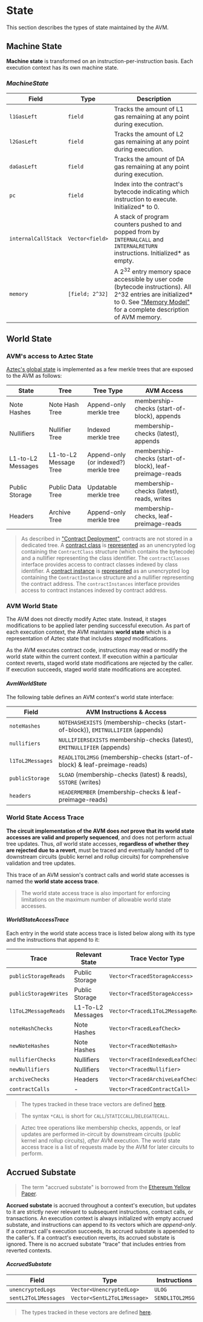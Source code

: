 # State

This section describes the types of state maintained by the AVM.

## Machine State

**Machine state** is transformed on an instruction-per-instruction basis. Each execution context has its own machine state.

### _MachineState_

| Field                 | Type            | Description |
| ---                   | ---             | ---         |
| `l1GasLeft`           | `field`         | Tracks the amount of L1 gas remaining at any point during execution. |
| `l2GasLeft`           | `field`         | Tracks the amount of L2 gas remaining at any point during execution. |
| `daGasLeft`           | `field`         | Tracks the amount of DA gas remaining at any point during execution. |
| `pc`                  | `field`         | Index into the contract's bytecode indicating which instruction to execute. Initialized\* to 0. |
| `internalCallStack`   | `Vector<field>` | A stack of program counters pushed to and popped from by `INTERNALCALL` and `INTERNALRETURN` instructions. Initialized\* as empty. |
| `memory`              | `[field; 2^32]` | A $2^{32}$ entry memory space accessible by user code (bytecode instructions). All 2^32 entries are initialized\* to 0. See ["Memory Model"](./memory-model) for a complete description of AVM memory. |

## World State

### AVM's access to Aztec State
[Aztec's global state](../state) is implemented as a few merkle trees that are exposed to the AVM as follows:

| State             | Tree                  | Tree Type                             | AVM Access                                              |
| ---               | ---                   | ---                                   | ---                                                     |
| Note Hashes       | Note Hash Tree        | Append-only merkle tree               | membership-checks (start-of-block), appends             |
| Nullifiers        | Nullifier Tree        | Indexed merkle tree                   | membership-checks (latest), appends                     |
| L1-to-L2 Messages | L1-to-L2 Message Tree | Append-only (or indexed?) merkle tree | membership-checks (start-of-block), leaf-preimage-reads |
| Public Storage    | Public Data Tree      | Updatable merkle tree                 | membership-checks (latest), reads, writes       		  |
| Headers           | Archive Tree          | Append-only merkle tree               | membership-checks, leaf-preimage-reads                  |

> As described in ["Contract Deployment"](../contract-deployment), contracts are not stored in a dedicated tree. A [contract class](../contract-deployment/classes) is [represented](../contract-deployment/classes#registration) as an unencrypted log containing the `ContractClass` structure (which contains the bytecode) and a nullifier representing the class identifier. The `contractClasses` interface provides access to contract classes indexed by class identifier. A [contract instance](../contract-deployment/instances) is [represented](../contract-deployment/classes#registration) as an unencrypted log containing the `ContractInstance` structure and a nullifier representing the contract address. The `contractInstances` interface provides access to contract instances indexed by contract address.

### AVM World State

The AVM does not directly modify Aztec state. Instead, it stages modifications to be applied later pending successful execution. As part of each execution context, the AVM maintains **world state** which is a representation of Aztec state that includes _staged_ modifications.

As the AVM executes contract code, instructions may read or modify the world state within the current context. If execution within a particular context reverts, staged world state modifications are rejected by the caller. If execution succeeds, staged world state modifications are accepted.

#### _AvmWorldState_

The following table defines an AVM context's world state interface:

| Field            | AVM Instructions & Access                                                        |
| ---              | ---                                                                              |
| `noteHashes`     | `NOTEHASHEXISTS` (membership-checks (start-of-block)), `EMITNULLIFIER` (appends) |
| `nullifiers`     | `NULLIFIERSEXISTS` membership-checks (latest), `EMITNULLIFIER` (appends)         |
| `l1ToL2Messages` | `READL1TOL2MSG` (membership-checks (start-of-block) & leaf-preimage-reads)       |
| `publicStorage`  | `SLOAD` (membership-checks (latest) & reads), `SSTORE` (writes)                  |
| `headers`        | `HEADERMEMBER` (membership-checks & leaf-preimage-reads)                         |

### World State Access Trace

**The circuit implementation of the AVM does _not_ prove that its world state accesses are valid and properly sequenced**, and does not perform actual tree updates. Thus, _all_ world state accesses, **regardless of whether they are rejected due to a revert**, must be traced and eventually handed off to downstream circuits (public kernel and rollup circuits) for comprehensive validation and tree updates.

This trace of an AVM session's contract calls and world state accesses is named the **world state access trace**.

> The world state access trace is also important for enforcing limitations on the maximum number of allowable world state accesses.

#### _WorldStateAccessTrace_

Each entry in the world state access trace is listed below along with its type and the instructions that append to it:

| Trace                 | Relevant State    | Trace Vector Type                  | Instructions         |
| ---                   | ---               | ---                                | ---                  |
| `publicStorageReads`  | Public Storage    | `Vector<TracedStorageAccess>`      | `SLOAD`              |
| `publicStorageWrites` | Public Storage    | `Vector<TracedStorageAccess>`      | `SSTORE`             |
| `l1ToL2MessageReads`  | L1-To-L2 Messages | `Vector<TracedL1ToL2MessageRead>`  | `READL1TOL2MSG`      |
| `noteHashChecks`      | Note Hashes       | `Vector<TracedLeafCheck>`          | `NOTEHASHEXISTS`     |
| `newNoteHashes`       | Note Hashes       | `Vector<TracedNoteHash>`           | `EMITNOTEHASH`       |
| `nullifierChecks`     | Nullifiers        | `Vector<TracedIndexedLeafCheck>`   | `NULLIFIEREXISTS`    |
| `newNullifiers`       | Nullifiers        | `Vector<TracedNullifier>`          | `EMITNULLIFIER`      |
| `archiveChecks`       | Headers           | `Vector<TracedArchiveLeafCheck>`   | `HEADERMEMBER`       |
| `contractCalls`       | -                 | `Vector<TracedContractCall>`       | `*CALL`              |

> The types tracked in these trace vectors are defined [here](./type-structs).

> The syntax `*CALL` is short for `CALL`/`STATICCALL`/`DELEGATECALL`.

> Aztec tree operations like membership checks, appends, or leaf updates are performed in-circuit by downstream circuits (public kernel and rollup circuits), _after_ AVM execution. The world state access trace is a list of requests made by the AVM for later circuits to perform.

## Accrued Substate

> The term "accrued substate" is borrowed from the [Ethereum Yellow Paper](https://ethereum.github.io/yellowpaper/paper.pdf).

**Accrued substate** is accrued throughout a context's execution, but updates to it are strictly never relevant to subsequent instructions, contract calls, or transactions. An execution context is always initialized with empty accrued substate, and instructions can append to its vectors which are _append-only_. If a contract call's execution succeeds, its accrued substate is appended to the caller's. If a contract's execution reverts, its accrued substate is ignored. There is no accrued substate "trace" that includes entries from reverted contexts.

#### _AccruedSubstate_
| Field                | Type                        | Instructions    | Description |
| ---                  | ---                         | ---             | ---         |
| `unencryptedLogs`    | `Vector<UnencryptedLog>`    | `ULOG`          |  |
| `sentL2ToL1Messages` | `Vector<SentL2ToL1Message>` | `SENDL1TOL2MSG` |  |

> The types tracked in these vectors are defined [here](./type-structs).
